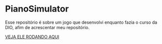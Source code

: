 # PianoSimulator
Esse repositório é sobre um jogo que desenvolvi enquanto fazia o curso da DIO, afim de acrescentar meu repositório.

[VEJA ELE RODANDO AQUI](https://elveterano.github.io/PianoSimulator/)
